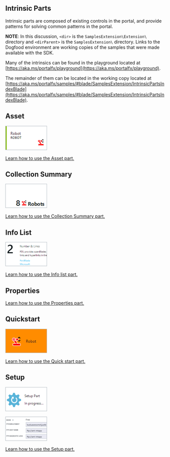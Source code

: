 
<a name="intrinsic-parts"></a>
## Intrinsic Parts

Intrinsic parts are composed of existing controls in the portal, and provide patterns for solving common patterns in the portal.

**NOTE**: In this discussion, `<dir>` is the `SamplesExtension\Extension\` directory and  `<dirParent>`  is the `SamplesExtension\` directory. Links to the Dogfood environment are working copies of the samples that were made available with the SDK.

Many of the intrinsics can be found in the playground located at [https://aka.ms/portalfx/playground](https://aka.ms/portalfx/playground).

The remainder of them can be located in the working copy located at  [https://aka.ms/portalfx/samples/#blade/SamplesExtension/IntrinsicPartsIndexBlade](https://aka.ms/portalfx/samples/#blade/SamplesExtension/IntrinsicPartsIndexBlade).

<a name="asset"></a>
## Asset

![alt-text](../media/portalfx-controls/asset.png "Asset")

<a href="https://aka.ms/portalfx/samples/#blade/SamplesExtension/AssetPartIntrinsicInstructions">
Learn how to use the Asset part.
</a>

<a name="collection-summary"></a>
## Collection Summary

![alt-text](../media/portalfx-controls/collectionsummary.png "collectionSummary")

<a href="https://aka.ms/portalfx/samples/#blade/SamplesExtension/CollectionSummaryPartIntrinsicInstructions">
Learn how to use the Collection Summary part.
</a>

<a name="info-list"></a>
## Info List

![alt-text](../media/portalfx-controls/infolist.png "InfoList")

<a href="https://aka.ms/portalfx/samples/#blade/SamplesExtension/InfoListPartIntrinsicInstructions">
Learn how to use the Info list part.
</a>

<a name="properties"></a>
## Properties

<a href="https://aka.ms/portalfx/samples/#blade/SamplesExtension/PropertiesPartIntrinsicInstructions">
Learn how to use the Properties part.

<a name="quickstart"></a>
## Quickstart

![alt-text](../media/portalfx-controls/quickstart.png "Quickstart")

<a href="https://aka.ms/portalfx/samples/#blade/SamplesExtension/QuickstartPartIntrinsicInstructions">
Learn how to use the Quick start part.
</a>

<a name="setup"></a>
## Setup

![alt-text](../media/portalfx-controls/setup.png "setupPartTitle")

![alt-text](../media/portalfx-controls/settings.png "Settings")

<a href="https://aka.ms/portalfx/samples/#blade/SamplesExtension/SetupPartBlade">
Learn how to use the Setup part.
</a>
